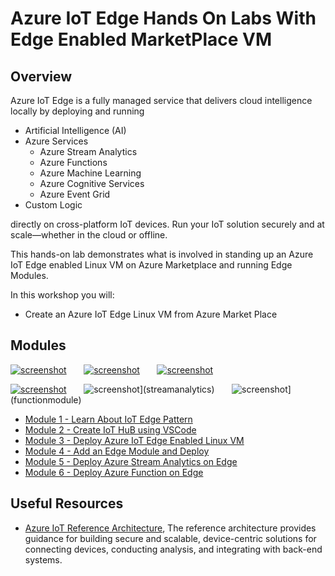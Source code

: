 # Azure IoT Edge Hands On Labs With Edge Enabled MarketPlace VM

## Overview

Azure IoT Edge is a fully managed service that delivers cloud intelligence locally by deploying and running

* Artificial Intelligence (AI)
* Azure Services
  * Azure Stream Analytics
  * Azure Functions
  * Azure Machine Learning
  * Azure Cognitive Services
  * Azure Event Grid
* Custom Logic
  
directly on cross-platform IoT devices. Run your IoT solution securely and at scale—whether in the cloud or offline.

This hands-on lab demonstrates what is involved in standing up an Azure IoT Edge enabled Linux VM on Azure Marketplace and running Edge Modules.

In this workshop you will:

* Create an Azure IoT Edge Linux VM from Azure Market Place

## Modules

[![screenshot](images/module1card.png)](pattern)&nbsp;&nbsp;&nbsp;&nbsp;&nbsp;&nbsp;&nbsp;[![screenshot](images/module2card.png)](iothub)&nbsp;&nbsp;&nbsp;&nbsp;&nbsp;&nbsp;&nbsp;[![screenshot](images/module3card.png)](marketplacedeployment)

[![screenshot](images/module4card.png)](edgemodule)&nbsp;&nbsp;&nbsp;&nbsp;&nbsp;&nbsp;&nbsp;![screenshot](images/module5card.png)](streamanalytics)&nbsp;&nbsp;&nbsp;&nbsp;&nbsp;&nbsp;&nbsp;![screenshot](images/module6card.png)](functionmodule)&nbsp;&nbsp;&nbsp;&nbsp;&nbsp;&nbsp;&nbsp;

* [Module 1 - Learn About IoT Edge Pattern](pattern)
* [Module 2 - Create IoT HuB using VSCode](iothub)
* [Module 3 - Deploy Azure IoT Edge Enabled Linux VM](marketplacedeployment)
* [Module 4 - Add an Edge Module and Deploy](edgemodule)
* [Module 5 - Deploy Azure Stream Analytics on Edge](streamanalytics)
* [Module 6 - Deploy Azure Function on Edge](functionmodule)

## Useful Resources

* [Azure IoT Reference Architecture](http://download.microsoft.com/download/A/4/D/A4DAD253-BC21-41D3-B9D9-87D2AE6F0719/Microsoft_Azure_IoT_Reference_Architecture.pdf
), The reference architecture provides guidance for building secure and scalable, device-centric solutions for connecting devices, conducting analysis, and integrating with back-end systems.
